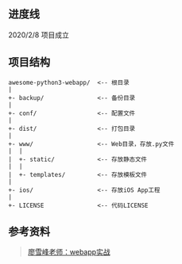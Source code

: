 ## 进度线

2020/2/8 项目成立

## 项目结构

```
awesome-python3-webapp/  <-- 根目录
|
+- backup/               <-- 备份目录
|
+- conf/                 <-- 配置文件
|
+- dist/                 <-- 打包目录
|
+- www/                  <-- Web目录，存放.py文件
|  |
|  +- static/            <-- 存放静态文件
|  |
|  +- templates/         <-- 存放模板文件
|
+- ios/                  <-- 存放iOS App工程
|
+- LICENSE               <-- 代码LICENSE
```

## 参考资料

>  [廖雪峰老师：webapp实战](https://www.liaoxuefeng.com/wiki/1016959663602400/1018138223191520)